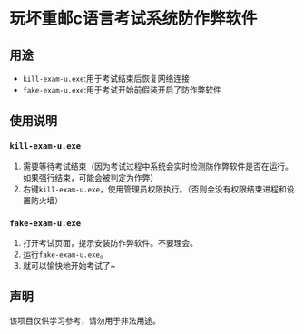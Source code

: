 # 玩坏重邮c语言考试系统防作弊软件
## 用途
- `kill-exam-u.exe`:用于考试结束后恢复网络连接
- `fake-exam-u.exe`:用于考试开始前假装开启了防作弊软件
## 使用说明
### `kill-exam-u.exe`
1. 需要等待考试结束（因为考试过程中系统会实时检测防作弊软件是否在运行。如果强行结束，可能会被判定为作弊）
1. 右键`kill-exam-u.exe`，使用管理员权限执行。（否则会没有权限结束进程和设置防火墙）
### `fake-exam-u.exe`
1. 打开考试页面，提示安装防作弊软件。不要理会。
1. 运行`fake-exam-u.exe`。
1. 就可以愉快地开始考试了~
## 声明
该项目仅供学习参考，请勿用于非法用途。
